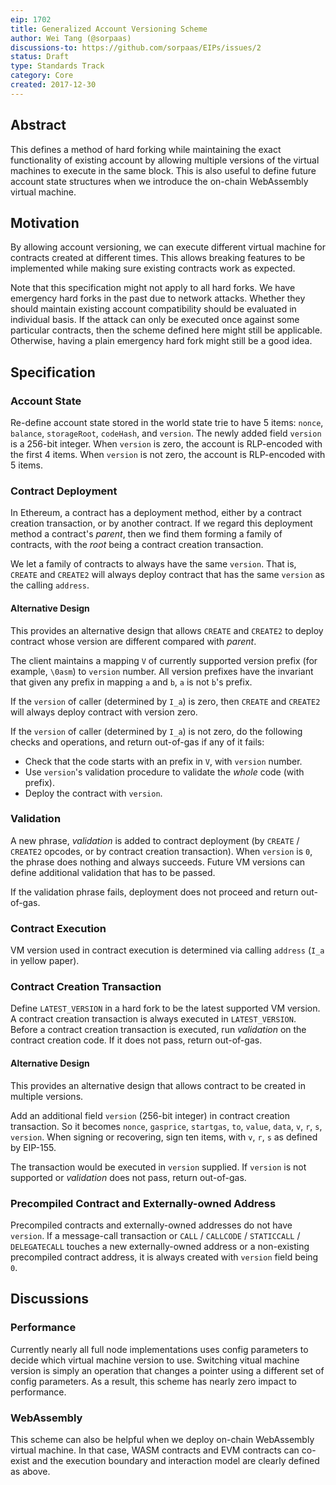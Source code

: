 ```yaml
---
eip: 1702
title: Generalized Account Versioning Scheme
author: Wei Tang (@sorpaas)
discussions-to: https://github.com/sorpaas/EIPs/issues/2
status: Draft
type: Standards Track
category: Core
created: 2017-12-30
---
```


## Abstract

This defines a method of hard forking while maintaining the exact
functionality of existing account by allowing multiple versions of the
virtual machines to execute in the same block. This is also useful to
define future account state structures when we introduce the on-chain
WebAssembly virtual machine.

## Motivation

By allowing account versioning, we can execute different virtual
machine for contracts created at different times. This allows breaking
features to be implemented while making sure existing contracts work
as expected.

Note that this specification might not apply to all hard forks. We
have emergency hard forks in the past due to network attacks. Whether
they should maintain existing account compatibility should be
evaluated in individual basis. If the attack can only be executed once
against some particular contracts, then the scheme defined here might
still be applicable. Otherwise, having a plain emergency hard fork
might still be a good idea.

## Specification

### Account State

Re-define account state stored in the world state trie to have 5
items: `nonce`, `balance`, `storageRoot`, `codeHash`, and
`version`. The newly added field `version` is a 256-bit integer. When
`version` is zero, the account is RLP-encoded with the first 4
items. When `version` is not zero, the account is RLP-encoded with 5
items.

### Contract Deployment

In Ethereum, a contract has a deployment method, either by a contract
creation transaction, or by another contract. If we regard this
deployment method a contract's *parent*, then we find them forming a
family of contracts, with the *root* being a contract creation
transaction.

We let a family of contracts to always have the same `version`. That
is, `CREATE` and `CREATE2` will always deploy contract that has the
same `version` as the calling `address`.

#### Alternative Design

This provides an alternative design that allows `CREATE` and `CREATE2`
to deploy contract whose version are different compared with *parent*.

The client maintains a mapping `V` of currently supported version
prefix (for example, `\0asm`) to `version` number. All version
prefixes have the invariant that given any prefix in mapping `a` and
`b`, `a` is not `b`'s prefix.

If the `version` of caller (determined by `I_a`) is zero, then
`CREATE` and `CREATE2` will always deploy contract with version zero.

If the `version` of caller (determined by `I_a`) is not zero, do the
following checks and operations, and return out-of-gas if any of it
fails:

* Check that the code starts with an prefix in `V`, with `version`
  number.
* Use `version`'s validation procedure to validate the *whole* code
  (with prefix).
* Deploy the contract with `version`.

### Validation

A new phrase, *validation* is added to contract deployment (by
`CREATE` / `CREATE2` opcodes, or by contract creation
transaction). When `version` is `0`, the phrase does nothing and
always succeeds. Future VM versions can define additional validation
that has to be passed.

If the validation phrase fails, deployment does not proceed and return
out-of-gas.

### Contract Execution

VM version used in contract execution is determined via calling
`address` (`I_a` in yellow paper).

### Contract Creation Transaction

Define `LATEST_VERSION` in a hard fork to be the latest supported VM
version. A contract creation transaction is always executed in
`LATEST_VERSION`. Before a contract creation transaction is executed,
run *validation* on the contract creation code. If it does not pass,
return out-of-gas.

#### Alternative Design

This provides an alternative design that allows contract to be created
in multiple versions.

Add an additional field `version` (256-bit integer) in contract
creation transaction. So it becomes `nonce`, `gasprice`, `startgas`,
`to`, `value`, `data`, `v`, `r`, `s`, `version`. When signing or
recovering, sign ten items, with `v`, `r`, `s` as defined by EIP-155.

The transaction would be executed in `version` supplied. If `version`
is not supported or *validation* does not pass, return out-of-gas.

### Precompiled Contract and Externally-owned Address

Precompiled contracts and externally-owned addresses do not have
`version`. If a message-call transaction or `CALL` / `CALLCODE` /
`STATICCALL` / `DELEGATECALL` touches a new externally-owned address
or a non-existing precompiled contract address, it is always created
with `version` field being `0`.

## Discussions

### Performance

Currently nearly all full node implementations uses config parameters
to decide which virtual machine version to use. Switching vitual
machine version is simply an operation that changes a pointer using a
different set of config parameters. As a result, this scheme has
nearly zero impact to performance.

### WebAssembly

This scheme can also be helpful when we deploy on-chain WebAssembly
virtual machine. In that case, WASM contracts and EVM contracts can
co-exist and the execution boundary and interaction model are clearly
defined as above.
